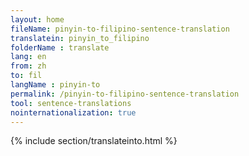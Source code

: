```yaml
---
layout: home
fileName: pinyin-to-filipino-sentence-translation
translatein: pinyin_to_filipino
folderName : translate
lang: en
from: zh
to: fil
langName : pinyin-to
permalink: /pinyin-to-filipino-sentence-translation
tool: sentence-translations
nointernationalization: true
---
```

{% include section/translateinto.html %}
